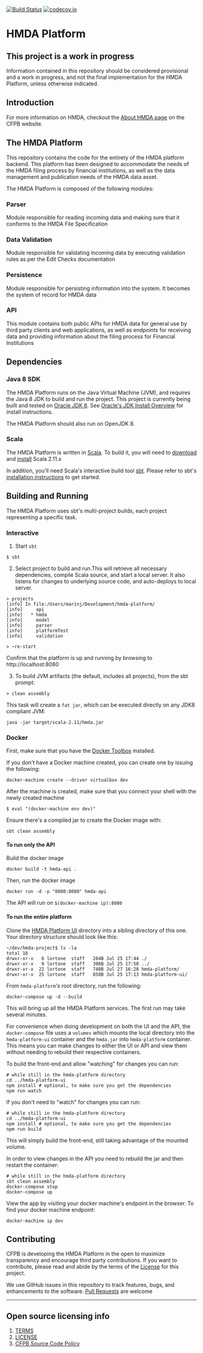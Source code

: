 [![Build Status](https://travis-ci.org/cfpb/hmda-platform.svg?branch=master)](https://travis-ci.org/cfpb/hmda-platform) [![codecov.io](https://codecov.io/github/cfpb/hmda-platform/coverage.svg?branch=master)](https://codecov.io/github/cfpb/hmda-platform?branch=master)

# HMDA Platform

## This project is a work in progress

Information contained in this repository should be considered provisional and a work in progress, and not the final implementation for the HMDA Platform, unless otherwise indicated.

## Introduction

For more information on HMDA, checkout the [About HMDA page](http://www.consumerfinance.gov/data-research/hmda/learn-more) on the CFPB website.

## The HMDA Platform

This repository contains the code for the entirety of the HMDA platform backend. This platform has been designed to accommodate the needs of the HMDA filing process by financial institutions, as well as the data management and publication needs of the HMDA data asset.

The HMDA Platform is composed of the following modules:

### Parser

Module responsible for reading incoming data and making sure that it conforms to the HMDA File Specification

### Data Validation

Module responsible for validating incoming data by executing validation rules as per the Edit Checks documentation

### Persistence

Module responsible for persisting information into the system. It becomes the system of record for HMDA data

### API

This module contains both public APIs for HMDA data for general use by third party clients and web applications, as well as endpoints for receiving data and providing information about the filing process for Financial Institutions


## Dependencies

### Java 8 SDK

The HMDA Platform runs on the Java Virtual Machine (JVM), and requires the Java 8 JDK to build and run the project. This project is currently being built and tested on [Oracle JDK 8](http://www.oracle.com/technetwork/java/javase/downloads/jdk8-downloads-2133151.html). See [Oracle's JDK Install Overview](http://docs.oracle.com/javase/8/docs/technotes/guides/install/install_overview.html) for install instructions.

The HMDA Platform should also run on OpenJDK 8.

### Scala

The HMDA Platform is written in [Scala](http://www.scala-lang.org/). To build it, you will need to [download](http://www.scala-lang.org/download/) and [install](http://www.scala-lang.org/download/install.html) Scala 2.11.x

In addition, you'll need Scala's interactive build tool [sbt](http://www.scala-sbt.org/0.13/tutorial/index.html). Please refer to sbt's [installation instructions](http://www.scala-sbt.org/0.13/tutorial/Setup.html) to get started.

## Building and Running

The HMDA Platform uses sbt's multi-project builds, each project representing a specific task.

### Interactive

1. Start `sbt`

```shell
$ sbt
```

2. Select project to build and run.This will retrieve all necessary dependencies, compile Scala source, and start a local server. It also listens for changes to underlying source code, and auto-deploys to local server.

```shell
> projects
[info] In file:/Users/marinj/Development/hmda-platform/
[info]     api
[info]   * hmda
[info]     model
[info]     parser
[info]     platformTest
[info]     validation

> ~re-start
```

Confirm that the platform is up and running by browsing to http://localhost:8080

3. To build JVM artifacts (the default, includes all projects), from the sbt prompt:

```shell
> clean assembly
```

This task will create a `fat jar`, which can be executed directly on any JDK8 compliant JVM:

```shell
java -jar target/scala-2.11/hmda.jar
```


### Docker

First, make sure that you have the [Docker Toolbox](https://www.docker.com/docker-toolbox) installed.

If you don't have a Docker machine created, you can create one by issuing the following:
```shell
docker-machine create --driver virtualbox dev
```

After the machine is created, make sure that you connect your shell with the newly created machine
```shell
$ eval "(docker-machine env dev)"
```

Ensure there's a compiled jar to create the Docker image with:
```shell
sbt clean assembly
```
#### To run only the API

Build the docker image
```shell
docker build -t hmda-api .
```

Then, run the docker image
```shell
docker run -d -p "8080:8080" hmda-api
```

The API will run on `$(docker-machine ip):8080`

#### To run the entire platform
Clone the [HMDA Platform UI](https://github.com/cfpb/hmda-platform-ui) directory into a sibling directory of this one. Your directory structure should look like this:
```shell
~/dev/hmda-project$ ls -la
total 16
drwxr-xr-x   6 lortone  staff   204B Jul 25 17:44 ./
drwxr-xr-x   9 lortone  staff   306B Jul 25 17:50 ../
drwxr-xr-x  22 lortone  staff   748B Jul 27 16:28 hmda-platform/
drwxr-xr-x  25 lortone  staff   850B Jul 25 17:13 hmda-platform-ui/
```

From `hmda-platform`'s root directory, run the following:

```shell
docker-compose up -d --build
```

This will bring up all the HMDA Platform services. The first run may take several minutes.

For convenience when doing development on both the UI and the API, the `docker-compose` file uses a `volumes` which mounts the local directory into the `hmda-platform-ui` container and the `hmda.jar` into `hmda-platform` container. This means you can make changes to either the UI or API and view them without needing to rebuild their respective containers.

To build the front-end and allow "watching" for changes you can run:

``` shell
# while still in the hmda-platform directory
cd ../hmda-platform-ui
npm install # optional, to make sure you get the dependencies
npm run watch
```

If you don't need to "watch" for changes you can run:

``` shell
# while still in the hmda-platform directory
cd ../hmda-platform-ui
npm install # optional, to make sure you get the dependencies
npm run build
```

This will simply build the front-end, still taking advantage of the mounted volume.

In order to view changes in the API you need to rebuild the jar and then restart the container:

``` shell
# while still in the hmda-platform directory
sbt clean assembly
docker-compose stop
docker-compose up
```

View the app by visiting your docker machine's endpoint in the browser.
To find your docker machine endpoint:

```shell
docker-machine ip dev
```

## Contributing

CFPB is developing the HMDA Platform in the open to maximize transparency and encourage third party contributions. If you want to contribute, please read and abide by the terms of the [License](LICENSE) for this project.

We use GitHub issues in this repository to track features, bugs, and enhancements to the software. [Pull Requests](https://help.github.com/articles/using-pull-requests/) are welcome



----

## Open source licensing info
1. [TERMS](TERMS.md)
2. [LICENSE](LICENSE)
3. [CFPB Source Code Policy](https://github.com/cfpb/source-code-policy/)
